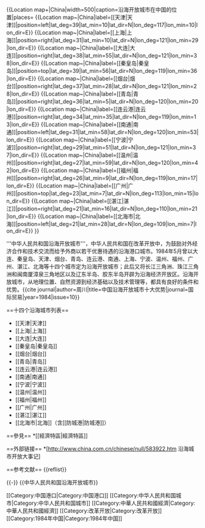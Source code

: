 {{Location map+|China|width=500|caption=沿海开放城市在中国的位置|places= 
    {{Location map~|China|label=[[天津|天津]]|position=left|lat_deg=39|lat_min=10|lat_dir=N|lon_deg=117|lon_min=10|lon_dir=E}}
    {{Location map~|China|label=[[上海|上海]]|position=right|lat_deg=31|lat_min=10|lat_dir=N|lon_deg=121|lon_min=29|lon_dir=E}}
    {{Location map~|China|label=[[大连|大连]]|position=right|lat_deg=38|lat_min=55|lat_dir=N|lon_deg=121|lon_min=38|lon_dir=E}}
    {{Location map~|China|label=[[秦皇岛|秦皇岛]]|position=top|lat_deg=39|lat_min=56|lat_dir=N|lon_deg=119|lon_min=36|lon_dir=E}}
    {{Location map~|China|label=[[烟台|烟台]]|position=right|lat_deg=37|lat_min=28|lat_dir=N|lon_deg=121|lon_min=28|lon_dir=E}}
    {{Location map~|China|label=[[青岛|青岛]]|position=right|lat_deg=36|lat_min=5|lat_dir=N|lon_deg=120|lon_min=20|lon_dir=E}}
    {{Location map~|China|label=[[连云港|连云港]]|position=right|lat_deg=34|lat_min=35|lat_dir=N|lon_deg=119|lon_min=13|lon_dir=E}}
    {{Location map~|China|label=[[南通|南通]]|position=left|lat_deg=31|lat_min=58|lat_dir=N|lon_deg=120|lon_min=53|lon_dir=E}}
    {{Location map~|China|label=[[宁波|宁波]]|position=right|lat_deg=29|lat_min=51|lat_dir=N|lon_deg=121|lon_min=37|lon_dir=E}}
    {{Location map~|China|label=[[温州|温州]]|position=right|lat_deg=27|lat_min=59|lat_dir=N|lon_deg=120|lon_min=42|lon_dir=E}}
    {{Location map~|China|label=[[福州|福州]]|position=right|lat_deg=26|lat_min=9|lat_dir=N|lon_deg=119|lon_min=17|lon_dir=E}}
    {{Location map~|China|label=[[广州|广州]]|position=top|lat_deg=23|lat_min=7|lat_dir=N|lon_deg=113|lon_min=15|lon_dir=E}}
    {{Location map~|China|label=[[湛江|湛江]]|position=right|lat_deg=21|lat_min=16|lat_dir=N|lon_deg=110|lon_min=21|lon_dir=E}}
    {{Location map~|China|label=[[北海市|北海]]|position=left|lat_deg=21|lat_min=28|lat_dir=N|lon_deg=109|lon_min=7|lon_dir=E}}
}}

'''中华人民共和国沿海开放城市'''，中华人民共和国在改革开放中，为鼓励对外经济合作和技术交流而给予外商以若干优惠待遇的沿海港口城市。1984年5月曾以大连、秦皇岛、天津、烟台、青岛、连云港、南通、上海、宁波、温州、福州、广州、湛江、北海等十四个城市定为沿海开放城市；此后又将长江三角洲、珠江三角洲和闽南厦漳泉三角地区以及辽东半岛、胶东半岛开辟为沿海经济开放区。沿海开放城市，从地理位置、自然资源到经济基础以及技术管理等，都具有良好的条件和优势。<ref>{{cite journal|author=周川|title=中国沿海开放城市十大优势|journal=国际贸易|year=1984|issue=10}}</ref>

==十四个沿海城市列表==
* [[天津|天津]]
* [[上海|上海]]
* [[大连|大连]]
* [[秦皇岛|秦皇岛]]
* [[烟台|烟台]]
* [[青岛|青岛]]
* [[连云港|连云港]]
* [[南通|南通]]
* [[宁波|宁波]]
* [[温州|温州]]
* [[福州|福州]]
* [[广州|广州]]
* [[湛江|湛江]]
* [[北海市|北海]]（含[[防城港|防城港]]）

==參見==
*[[經濟特區|經濟特區]]

==外部链接==
*[http://www.china.com.cn/chinese/null/583922.htm 沿海城市开放大事记]

==参考文献==
{{reflist}}

{{-}}
{{中华人民共和国沿海开放城市}}

[[Category:中国港口|Category:中国港口]]
[[Category:中华人民共和国城市|Category:中华人民共和国城市]]
[[Category:中華人民共和國經濟|Category:中華人民共和國經濟]]
[[Category:改革开放|Category:改革开放]]
[[Category:1984年中国|Category:1984年中国]]